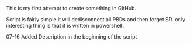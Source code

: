 This is my first attempt to create something in GitHub.

Script is fairly simple
it will dedisconnect all PBDs and then forget SR.
only interesting thing is that it is written in powershell.

07-16 Added Description in the beginning of the script